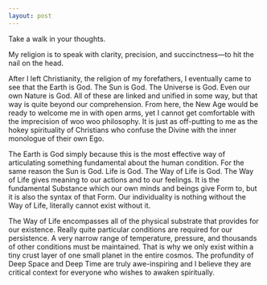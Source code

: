 ```yaml
---
layout: post
---
```


Take a walk in your thoughts.

My religion is to speak with clarity, precision, and succinctness—to hit the 
nail on the head.

After I left Christianity, the religion of my forefathers, I eventually came to
see that the Earth is God. The Sun is God. The Universe is God. Even our own
Nature is God. All of these are linked and unified in some way, but that way is
quite beyond our comprehension. From here, the New Age would be ready to welcome
me in with open arms, yet I cannot get comfortable with the imprecision of woo 
woo philosophy. It is just as off-putting to me as the hokey spirituality of
Christians who confuse the Divine with the inner monologue of their own Ego.

The Earth is God simply because this is the most effective way of articulating
something fundamental about the human condition. For the same reason the Sun is
God. Life is God. The Way of Life is God. The Way of Life gives meaning to our
actions and to our feelings. It is the fundamental Substance which our own minds
and beings give Form to, but it is also the syntax of that Form. Our
individuality is nothing without the Way of Life, literally cannot exist without
it.

The Way of Life encompasses all of the physical substrate that provides for our
existence. Really quite particular conditions are required for our persistence.
A very narrow range of temperature, pressure, and thousands of other conditions
must be maintained. That is why we only exist within a tiny crust layer of one
small planet in the entire cosmos. The profundity of Deep Space and Deep Time 
are truly awe-inspiring and I believe they are critical context for everyone
who wishes to awaken spiritually.

